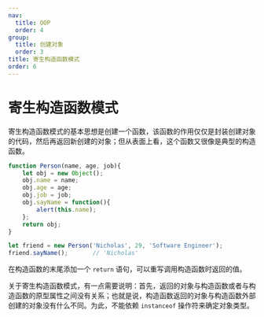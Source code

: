 ```yaml
---
nav:
  title: OOP
  order: 4
group:
  title: 创建对象
  order: 3
title: 寄生构造函数模式
order: 6
---
```


# 寄生构造函数模式

寄生构造函数模式的基本思想是创建一个函数，该函数的作用仅仅是封装创建对象的代码，然后再返回新创建的对象；但从表面上看，这个函数又很像是典型的构造函数。

```js
function Person(name, age, job){
    let obj = new Object();
    obj.name = name;
    obj.age = age;
    obj.job = job;
    obj.sayName = function(){
        alert(this.name);
    };
    return obj;
}

let friend = new Person('Nicholas', 29, 'Software Engineer');
friend.sayName();		// 'Nicholas'
```

在构造函数的末尾添加一个 `return` 语句，可以重写调用构造函数时返回的值。

关于寄生构造函数模式，有一点需要说明：首先，返回的对象与构造函数或者与构造函数的原型属性之间没有关系；也就是说，构造函数返回的对象与构造函数外部创建的对象没有什么不同。为此，不能依赖 `instanceof` 操作符来确定对象类型。